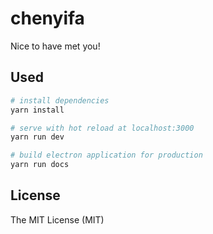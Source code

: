 # chenyifa
Nice to have met you!

## Used

```bash
# install dependencies
yarn install

# serve with hot reload at localhost:3000
yarn run dev

# build electron application for production
yarn run docs
```

## License

The MIT License (MIT)
